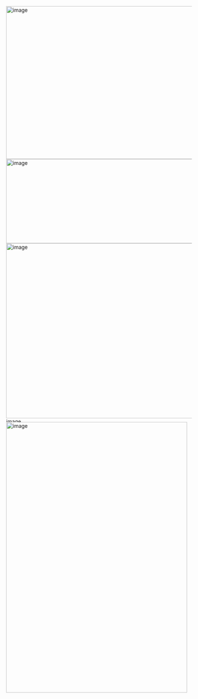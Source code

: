 ## 
<img width="736" height="414" alt="image" src="https://github.com/user-attachments/assets/04bab820-61ae-4e5e-ae5c-76164c43ff5c" />
<img width="2047" height="228" alt="image" src="https://github.com/user-attachments/assets/f3d034b3-b076-4d23-ab8e-fcef1c875ba3" />
<img width="736" height="474" alt="image" src="https://github.com/user-attachments/assets/fe31bf71-b784-4dab-abb5-4d8627cb0e7c" />
<img width="1000" height="10" alt="image" src="https://github.com/user-attachments/assets/6fa74175-b544-4243-816c-4258c1894297" />
<img width="491" height="733" alt="image" src="https://github.com/user-attachments/assets/f450e076-62a5-442f-9f3c-f5ccb2ee9712" />
